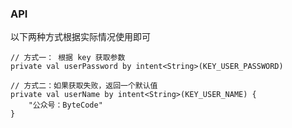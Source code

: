 ### API

以下两种方式根据实际情况使用即可

```
// 方式一： 根据 key 获取参数
private val userPassword by intent<String>(KEY_USER_PASSWORD)

// 方式二：如果获取失败，返回一个默认值
private val userName by intent<String>(KEY_USER_NAME) {
    "公众号：ByteCode"
}

```



